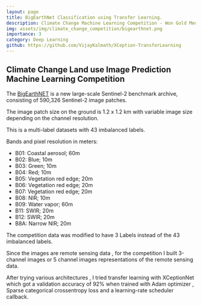 ```yaml
---
layout: page
title: BigEarthNet Classification using Transfer Learning.
description: Climate Change Machine Learning Competition - Won Gold Medal.
img: assets/img/climate_change_competition/bigearthnet.png
importance: 3
category: Deep Learning
github: https://github.com/VijayKalmath/XCeption-TransferLearning
---
```


## Climate Change Land use Image Prediction Machine Learning Competition

The [BigEarthNET](http://bigearth.net/) is a new large-scale Sentinel-2 benchmark archive, consisting of 590,326 Sentinel-2 image patches. 

The image patch size on the ground is 1.2 x 1.2 km with variable image size depending on the channel resolution. 

This is a multi-label datasets with 43 imbalanced labels.

Bands and pixel resolution in meters:

-   B01: Coastal aerosol; 60m
-   B02: Blue; 10m
-   B03: Green; 10m
-   B04: Red; 10m
-   B05: Vegetation red edge; 20m
-   B06: Vegetation red edge; 20m
-   B07: Vegetation red edge; 20m
-   B08: NIR; 10m
-   B09: Water vapor; 60m
-   B11: SWIR; 20m
-   B12: SWIR; 20m
-   B8A: Narrow NIR; 20m

The competition data was modified to have 3 Labels instead of the 43 imbalanced labels.

Since the images are remote sensing data , for the competition I built 3-channel images or 5 channel images representations of the remote sensing data.  

After trying various architectures , I tried transfer learning with XCeptionNet which got a validation accuracy of 92% when trained with Adam optimizer , Sparse categorical crossentropy loss and a learning-rate scheduler callback.